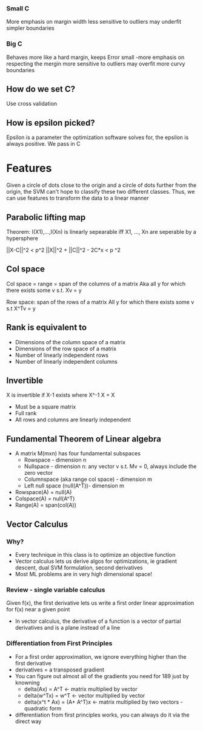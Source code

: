 ### Small C
More emphasis on margin width
less sensitive to outliers
may underfit simpler boundaries

### Big C
Behaves more like a hard margin, keeps Error small
-more emphasis on respecting the mergin 
more sensitive to outliers
may overfit
more curvy boundaries

## How do we set C?
Use cross validation

## How is epsilon picked?
Epsilon is a parameter the optimization software solves for, the epsilon is always positive. We pass in C

# Features
Given a circle of dots close to the origin and a circle of dots further from the origin, the SVM can't hope to classify these two different classes. Thus, we can use features to transform the data to a linear manner

## Parabolic lifting map
Theorem: I(X1),...,I(Xn) is linearly sepearable iff X1, ..., Xn are seperable by a hypersphere

||X-C||^2 < p^2
||X||^2 + ||C||^2 - 2C*x < p ^2

## Col space
Col space = range = span of the columns of a matrix
Aka all y for which there exists some v s.t. Xv = y

Row space: span of the rows of a matrix
All y for which there exists some v s.t X^Tv = y

## Rank is equivalent to
- Dimensions of the column space of a matrix
- Dimensions of the row space of a matrix
- Number of linearly independent rows
- Number of linearly independent columns

## Invertible
X is invertible if X-1 exists where X^-1 X = X
- Must be a square matrix
- Full rank
- All rows and columns are linearly independent

## Fundamental Theorem of Linear algebra
- A matrix M(mxn) has four fundamental subspaces
    - Rowspace - dimension n
    - Nullspace - dimension n: any vector v s.t. Mv = 0, always include the zero vector
    - Columnspace (aka range col space) - dimension m
    - Left null space (null(A^T))- dimension m
- Rowspace(A) = null(A)
- Colspace(A) = null(A^T)
- Range(A) = span(col(A))

## Vector Calculus

### Why?
- Every technique in this class is to optimize an objective function
- Vector calculus lets us derive algos for optimizations, ie gradient descent, dual SVM formulation, second derivatives
- Most ML problems are in very high dimensional space!

### Review - single variable calculus
Given f(x), the first derivative lets us write a first order linear approximation for f(x) near a given point
- In vector calculus, the derivative of a function is a vector of partial derivatives and is a plane instead of a line

### Differentiation from First Principles
- For a first order approximation, we ignore everything higher than the first derivative
- derivatives = a transposed gradient
- You can figure out almost all of the gradients you need for 189 just by knowning
    - delta(Ax) = A^T <- matrix multiplied by vector
    - delta(w^Tx) = w^T <- vector multiplied by vector
    - delta(x^t * Ax) = (A+ A^T)x <- matrix multiplied by two vectors - quadratic form
- differentiation from first principles works, you can always do it via the direct way